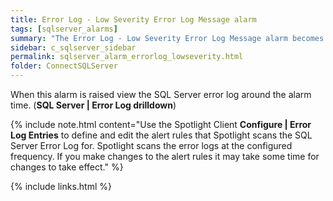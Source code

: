 ```yaml
---
title: ﻿Error Log - Low Severity Error Log Message alarm
tags: [sqlserver_alarms]
summary: "The Error Log - Low Severity Error Log Message alarm becomes active when Spotlight Enterprise detects a new error message that contains one of the custom log entries of low severity that are defined in the Error log entries configuration window."
sidebar: c_sqlserver_sidebar
permalink: sqlserver_alarm_errorlog_lowseverity.html
folder: ConnectSQLServer
---
```


When this alarm is raised view the SQL Server error log around the alarm time. (**SQL Server \| Error Log drilldown**)

{% include note.html content="Use the Spotlight Client **Configure \| Error Log Entries** to define and edit the alert rules that Spotlight scans the SQL Server Error Log for. Spotlight scans the error logs at the configured frequency. If you make changes to the alert rules it may take some time for changes to take effect." %}


{% include links.html %}
